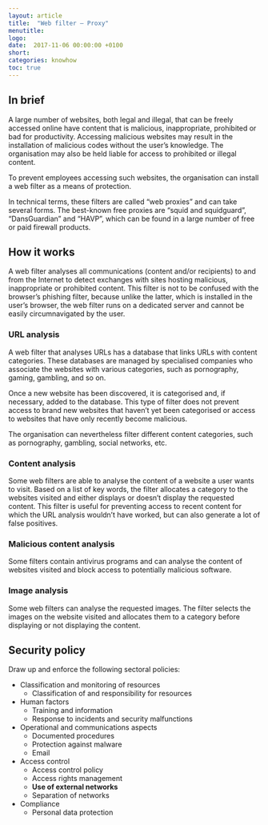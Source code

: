 ```yaml
---
layout: article
title:  "Web filter – Proxy"
menutitle:
logo:
date:  2017-11-06 00:00:00 +0100
short:
categories: knowhow
toc: true
---
```

## In brief
A large number of websites, both legal and illegal, that can be freely accessed online have content that is malicious, inappropriate, prohibited or bad for productivity. Accessing malicious websites may result in the installation of malicious codes without the user’s knowledge. The organisation may also be held liable for access to prohibited or illegal content.

To prevent employees accessing such websites, the organisation can install a web filter as a means of protection.

In technical terms, these filters are called “web proxies” and can take several forms. The best-known free proxies are “squid and squidguard”, “DansGuardian” and “HAVP”, which can be found in a large number of free or paid firewall products.

## How it works
A web filter analyses all communications (content and/or recipients) to and from the Internet to detect exchanges with sites hosting malicious, inappropriate or prohibited content. This filter is not to be confused with the browser’s phishing filter, because unlike the latter, which is installed in the user’s browser, the web filter runs on a dedicated server and cannot be easily circumnavigated by the user.

### URL analysis
A web filter that analyses URLs has a database that links URLs with content categories. These databases are managed by specialised companies who associate the websites with various categories, such as pornography, gaming, gambling, and so on.

Once a new website has been discovered, it is categorised and, if necessary, added to the database. This type of filter does not prevent access to brand new websites that haven’t yet been categorised or access to websites that have only recently become malicious.

The organisation can nevertheless filter different content categories, such as pornography, gambling, social networks, etc.

### Content analysis
Some web filters are able to analyse the content of a website a user wants to visit. Based on a list of key words, the filter allocates a category to the websites visited and either displays or doesn’t display the requested content. This filter is useful for preventing access to recent content for which the URL analysis wouldn’t have worked, but can also generate a lot of false positives.

### Malicious content analysis
Some filters contain antivirus programs and can analyse the content of websites visited and block access to potentially malicious software.

### Image analysis
Some web filters can analyse the requested images. The filter selects the images on the website visited and allocates them to a category before displaying or not displaying the content.

## Security policy
Draw up and enforce the following sectoral policies:

* Classification and monitoring of resources
  * Classification of and responsibility for resources
* Human factors
  * Training and information
  * Response to incidents and security malfunctions
* Operational and communications aspects
  * Documented procedures
  * Protection against malware
  * Email
* Access control
  * Access control policy
  * Access rights management
  * **Use of external networks**
  * Separation of networks
* Compliance
  * Personal data protection
